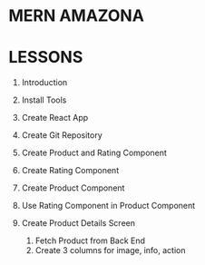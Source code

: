 # MERN AMAZONA

# LESSONS

1. Introduction
2. Install Tools
3. Create React App
4. Create Git Repository

5. Create Product and Rating Component
6. Create Rating Component
7. Create Product Component
8. Use Rating Component in Product Component

9. Create Product Details Screen
   1. Fetch Product from Back End
   2. Create 3 columns for image, info, action

